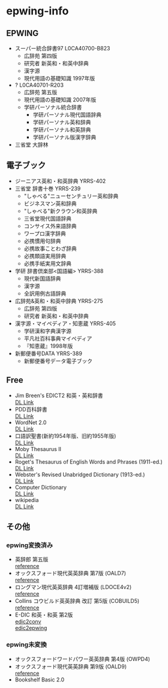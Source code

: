 # epwing-info

## EPWING
- スーパー統合辞書97 L0CA40700-B823
  - 広辞苑 第四版
  - 研究者 新英和・和英中辞典
  - 漢字源
  - 現代用語の基礎知識 1997年版
- ? L0CA40701-R203
  - 広辞苑 第五版
  - 現代用語の基礎知識 2007年版
  - 学研パーソナル統合辞書
    - 学研パーソナル現代国語辞典
    - 学研パーソナル英和辞典
    - 学研パーソナル和英辞典
    - 学研パーソナル版漢字辞典
- 三省堂 大辞林

## 電子ブック
- ジーニアス英和・和英辞典 YRRS-402
- 三省堂 辞書十巻 YRRS-239
  - "しゃべる"ニューセンチュリー英和辞典
  - ビジネスマン英和辞典
  - "しゃべる"新クラウン和英辞典
  - 三省堂現代国語辞典
  - コンサイス外来語辞典
  - ワープロ漢字辞典
  - 必携慣用句辞典
  - 必携故事ことわざ辞典
  - 必携類語実用辞典
  - 必携手紙実用文辞典
- 学研 辞書倶楽部<国語編> YRRS-388
  - 現代新国語辞典
  - 漢字源
  - 全訳用例古語辞典
- 広辞苑&英和・和英中辞典 YRRS-275
  - 広辞苑 第四版
  - 研究者 新英和・和英中辞典
- 漢字源・マイペディア・知恵蔵 YRRS-405
  - 学研漢和字典漢字源 
  - 平凡社百科事典マイペディア
  - 『知恵蔵』1998年版
- 新郵便番号DATA YRRS-389
  - 新郵便番号データ電子ブック

## Free
- Jim Breen's EDICT2 和英・英和辞書  
  [DL Link](https://www.vector.co.jp/soft/data/writing/se369320.html)
- PDD百科辞書  
  [DL Link](https://www.vector.co.jp/soft/data/writing/se312764.html)
- WordNet 2.0  
  [DL Link](https://www.vector.co.jp/soft/data/writing/se323658.html)
- 口語訳聖書(新約1954年版、旧約1955年版)  
  [DL Link](https://www.vector.co.jp/soft/data/writing/se451572.html)
- Moby Thesaurus II  
  [DL Link](https://www.vector.co.jp/soft/data/writing/se377050.html)
- Roget's Thesaurus of English Words and Phrases (1911-ed.)  
  [DL Link](https://www.vector.co.jp/soft/data/writing/se338074.html)
- Webster's Revised Unabridged Dictionary (1913-ed.)  
  [DL Link](https://www.vector.co.jp/soft/data/writing/se334004.html)
- Computer Dictionary  
  [DL Link](https://www.vector.co.jp/soft/data/writing/se463395.html)
- wikipedia  
  [DL Link](https://ja.osdn.net/projects/boookends/)


## その他
### epwing変換済み
- 英辞郎 第五版  
  [reference](http://blog.livedoor.jp/hakin/archives/51777910.html)
- オックスフォード現代英英辞典 第7版 (OALD7)  
  [reference](http://green.ribbon.to/~ikazuhiro/dic/oald7-fpw.html)
- ロングマン現代英英辞典 4訂増補版 (LDOCE4v2)  
  [reference](https://web.archive.org/web/20080520053249/http://xelloss.dnsalias.net/~shunichi/pukiwiki/index.php?%A5%BD%A5%D5%A5%C8%A5%A6%A5%A7%A5%A2%2FEPWING%B7%C1%BC%B0%CA%D1%B4%B9%A5%B9%A5%AF%A5%EA%A5%D7%A5%C8%20for%20LDOCE4v2)
- Collins コウビルド英英辞典 改訂 第5版 (COBUILD5)  
  [reference](http://ebstudio.info/home/CobuildConv/index.html)
- E-DIC 和英・和英 第2版  
  [edic2conv](https://bitbucket.org/rubyu/edic2conv/downloads/)  
  [edic2epwing](https://github.com/rubyu/edic2epwing)

### epwing未変換
- オックスフォードワードパワー英英辞典 第4版 (OWPD4)  
- オックスフォード現代英英辞典 第9版 (OALD9)  
  [reference](https://github.com/wingkinl/OALD9ExtractTools)
- Bookshelf Basic 2.0
